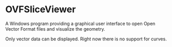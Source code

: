 # OVFSliceViewer
A Windows program providing a graphical user interface to open Open Vector Format files and visualize the geometry.

Only vector data can be displayed. Right now there is no support for curves.
